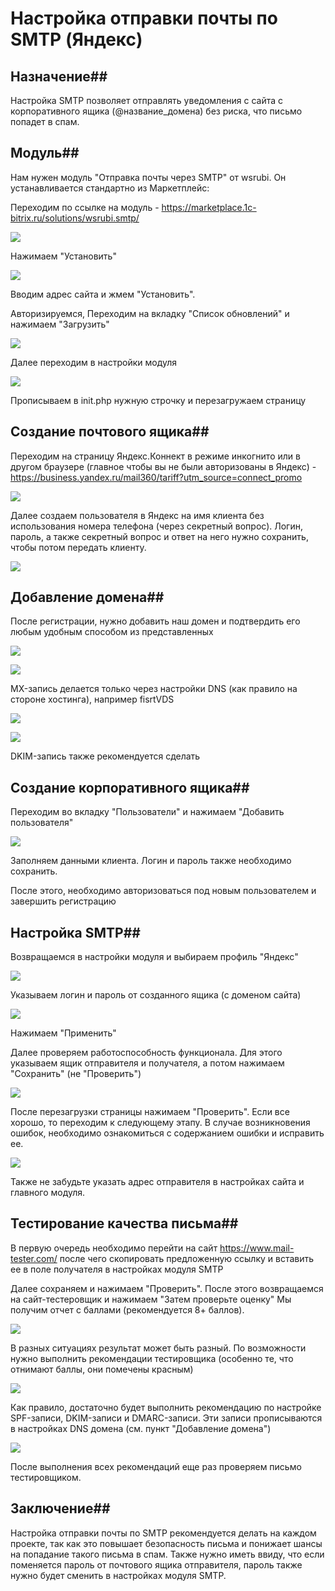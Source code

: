 # Настройка отправки почты по SMTP (Яндекс)

## Назначение##

Настройка SMTP позволяет отправлять уведомления с сайта с корпоративного ящика (@название_домена)
без риска, что письмо попадет в спам.

## Модуль##

Нам нужен модуль "Отправка почты через SMTP" от wsrubi. Он устанавливается стандартно из Маркетплейс:

Переходим по ссылке на модуль - https://marketplace.1c-bitrix.ru/solutions/wsrubi.smtp/

![](readme_images/1.png)

Нажимаем "Установить"

![](readme_images/2.png)

Вводим адрес сайта и жмем "Установить".

Авторизируемся, Переходим на вкладку "Список обновлений" и нажимаем "Загрузить"

![](readme_images/3.png)

Далее переходим в настройки модуля

![](readme_images/4.png)

Прописываем в init.php нужную строчку и перезагружаем страницу


## Создание почтового ящика##

Переходим на страницу Яндекс.Коннект в режиме инкогнито или в другом браузере 
(главное чтобы вы не были авторизованы в Яндекс) - https://business.yandex.ru/mail360/tariff?utm_source=connect_promo

![](readme_images/5.png)

Далее создаем пользователя в Яндекс на имя клиента без использования номера телефона (через секретный вопрос).
Логин, пароль, а также секретный вопрос и ответ на него нужно сохранить, чтобы потом передать клиенту.

![](readme_images/6.png)

## Добавление домена##

После регистрации, нужно добавить наш домен и подтвердить его любым удобным способом из представленных

![](readme_images/7.png)

![](readme_images/8.png)

MX-запись делается только через настройки DNS (как правило на стороне хостинга), например fisrtVDS

![](readme_images/9.png)

![](readme_images/10.png)

DKIM-запись также рекомендуется сделать


## Создание корпоративного ящика##

Переходим во вкладку "Пользователи" и нажимаем "Добавить пользователя"

![](readme_images/11.png)

Заполняем данными клиента. Логин и пароль также необходимо сохранить.

После этого, необходимо авторизоваться под новым пользователем и завершить регистрацию


## Настройка SMTP##

Возвращаемся в настройки модуля и выбираем профиль "Яндекс"

![](readme_images/12.png)

Указываем логин и пароль от созданного ящика (с доменом сайта)

![](readme_images/13.png)

Нажимаем "Применить"

Далее проверяем работоспособность функционала. Для этого указываем ящик отправителя и получателя,
а потом нажимаем "Сохранить" (не "Проверить")

![](readme_images/14.png)

После перезагрузки страницы нажимаем "Проверить". Если все хорошо, то переходим к следующему этапу.
В случае возникновения ошибок, необходимо ознакомиться с содержанием ошибки и исправить ее.

![](readme_images/15.png)

Также не забудьте указать адрес отправителя в настройках сайта и главного модуля.


## Тестирование качества письма##

В первую очередь необходимо перейти на сайт https://www.mail-tester.com/ после чего скопировать предложенную ссылку и вставить
ее в поле получателя в настройках модуля SMTP

Далее сохраняем и нажимаем "Проверить". После этого возвращаемся на сайт-тестеровщик и нажимаем "Затем проверьте оценку"
Мы получим отчет с баллами (рекомендуется 8+ баллов).

![](readme_images/16.png)

В разных ситуациях результат может быть разный. По возможности нужно выполнить рекомендации тестировщика (особенно те, что отнимают баллы, они помечены красным)

![](readme_images/17.png)

Как правило, достаточно будет выполнить рекомендацию по настройке SPF-записи, DKIM-записи и DMARC-записи.
Эти записи прописываются в настройках DNS домена (см. пункт "Добавление домена")

![](readme_images/18.png)

После выполнения всех рекомендаций еще раз проверяем письмо тестировщиком.


## Заключение##

Настройка отправки почты по SMTP рекомендуется делать на каждом проекте, так как это повышает безопасность письма и 
понижает шансы на попадание такого письма в спам. Также нужно иметь ввиду, что если поменяется пароль от почтового ящика отправителя, пароль также нужно будет сменить в настройках модуля SMTP.
